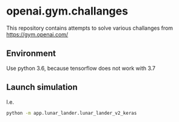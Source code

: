 # openai.gym.challanges
This repository contains attempts to solve various challanges from https://gym.openai.com/

## Environment
Use python 3.6, because tensorflow does not work with 3.7

## Launch simulation
I.e.
```sh
python -m app.lunar_lander.lunar_lander_v2_keras
```
